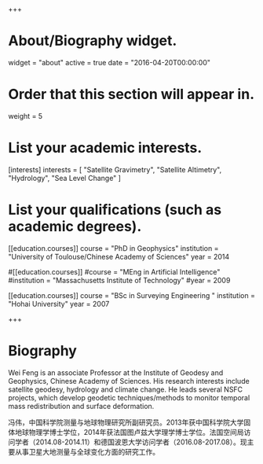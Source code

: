 +++
# About/Biography widget.
widget = "about"
active = true
date = "2016-04-20T00:00:00"

# Order that this section will appear in.
weight = 5

# List your academic interests.
[interests]
  interests = [
    "Satellite Gravimetry",
    "Satellite Altimetry",
    "Hydrology",
    "Sea Level Change"
  ]

# List your qualifications (such as academic degrees).
[[education.courses]]
  course = "PhD in Geophysics"
  institution = "University of Toulouse/Chinese Academy of Sciences"
  year = 2014

#[[education.courses]]
  #course = "MEng in Artificial Intelligence"
  #institution = "Massachusetts Institute of Technology"
  #year = 2009

[[education.courses]]
  course = "BSc in Surveying Engineering "
  institution = "Hohai University"
  year = 2007
 
+++

# Biography

Wei Feng is an associate Professor at the Institute of Geodesy and Geophysics, Chinese Academy of Sciences. His research interests include satellite
geodesy, hydrology and climate change. He leads several NSFC projects, which develop geodetic techniques/methods to monitor temporal mass
redistribution and surface deformation.

冯伟，中国科学院测量与地球物理研究所副研究员。2013年获中国科学院大学固体地球物理学博士学位，2014年获法国图卢兹大学理学博士学位。法国空间局访问学者（2014.08-2014.11）和德国波恩大学访问学者（2016.08-2017.08）。现主要从事卫星大地测量与全球变化方面的研究工作。
